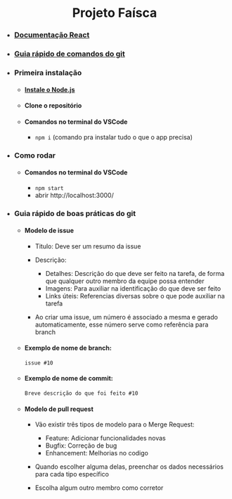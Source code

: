 <h1 align="center"> Projeto Faísca </h1>

- ### [Documentação React](https://pt-br.reactjs.org/docs/getting-started.html)
  
- ### [Guia rápido de comandos do git](https://rogerdudler.github.io/git-guide/index.pt_BR.html)



- ### Primeira instalação
 
  - #### [Instale o Node.js](https://nodejs.org/en/download/) 
  
  - #### Clone o repositório 
  
  - #### Comandos no terminal do VSCode
    
    - ``` npm i ``` (comando pra instalar tudo o que o app precisa)

- ### Como rodar
  
  - #### Comandos no terminal do VSCode
    
    - ``` npm start ``` 
    - abrir http://localhost:3000/
  
- ### Guia rápido de boas práticas do git

  - #### Modelo de issue
  
    - Titulo: Deve ser um resumo da issue
    
    - Descrição:
    
      - Detalhes: Descrição do que deve ser feito na tarefa, de forma que qualquer outro membro da equipe possa entender
      - Imagens: Para auxiliar na identificação do que deve ser feito
      - Links úteis: Referencias diversas sobre o que pode auxiliar na tarefa

    - Ao criar uma issue, um número é associado a mesma e gerado automaticamente, esse número serve como referência para branch

  - #### Exemplo de nome de branch:
    ```
    issue #10
    ```
  - #### Exemplo de nome de commit:
    ```
    Breve descrição do que foi feito #10
    ```
      
  - #### Modelo de pull request
    
    - Vão existir três tipos de modelo para o Merge Request:

      - Feature: Adicionar funcionalidades novas
      - Bugfix: Correção de bug
      - Enhancement: Melhorias no codigo
      
    - Quando escolher alguma delas, preenchar os dados necessários para cada tipo específico
    
    - Escolha algum outro membro como corretor
